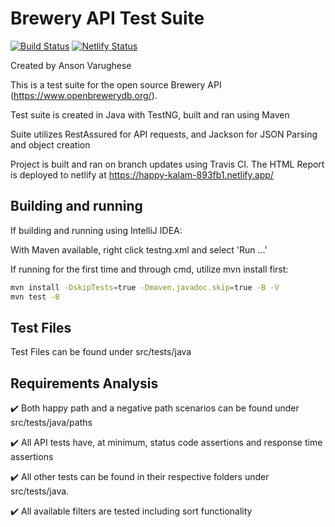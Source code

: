 # Brewery API Test Suite
[![Build Status](https://travis-ci.org/avarugh1/Brewery-API-Test-Suite.svg?branch=master)](https://travis-ci.org/avarugh1/Brewery-API-Test-Suite)
[![Netlify Status](https://api.netlify.com/api/v1/badges/91a59f32-c5f9-43ae-bf79-10afa1ed317d/deploy-status)](https://app.netlify.com/sites/happy-kalam-893fb1/deploys)

Created by Anson Varughese

This is a test suite for the open source Brewery API (https://www.openbrewerydb.org/). 

Test suite is created in Java with TestNG, built and ran using Maven

Suite utilizes RestAssured for API requests, and Jackson for JSON Parsing and object creation

Project is built and ran on branch updates using Travis CI. 
The HTML Report is deployed to netlify at https://happy-kalam-893fb1.netlify.app/

## Building and running

If building and running using IntelliJ IDEA:

With Maven available, right click testng.xml and select 'Run ...'

If running for the first time and through cmd, utilize mvn install first:
```bash
mvn install -DskipTests=true -Dmaven.javadoc.skip=true -B -V
mvn test -B
```

## Test Files

Test Files can be found under src/tests/java

## Requirements Analysis

:heavy_check_mark: Both happy path and a negative path scenarios can be found under src/tests/java/paths

:heavy_check_mark: All API tests have, at minimum, status code assertions and response time assertions

:heavy_check_mark: All other tests can be found in their respective folders under src/tests/java. 

:heavy_check_mark: All available filters are tested including sort functionality
